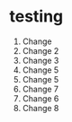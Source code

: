 # testing

1. Change
2. Change 2
3. Change 3
4. Change 5
5. Change 5
6. Change 7
6. Change 6
7. Change 8